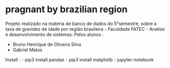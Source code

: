# pragnant by brazilian region
 Projeto realizado na matéria de banco de dados do 5°semestre, sobre a taxa de gravidez de idade por região brasileira - Faculdade FATEC - Analise e desenvolvimento de sistemas:
 Pelos alunos :
  - Bruno Henrique de Oliveira Silva
  - Gabriel Matos 
 
 
Install :
    - pip3 install pandas
    - pip3 install matplotib
    - jupyter-notebook

